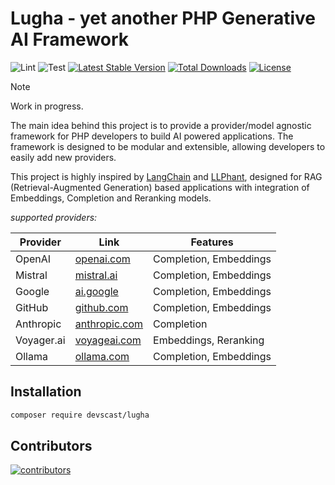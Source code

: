 # Lugha - yet another PHP Generative AI Framework

![Lint](https://github.com/devscast/lugha/actions/workflows/lint.yml/badge.svg)
![Test](https://github.com/devscast/lugha/actions/workflows/test.yml/badge.svg)
[![Latest Stable Version](https://poser.pugx.org/devscast/lugha/version)](https://packagist.org/packages/devscast/lugha)
[![Total Downloads](https://poser.pugx.org/devscast/lugha/downloads)](https://packagist.org/packages/devscast/lugha)
[![License](https://poser.pugx.org/devscast/lugha/license)](https://packagist.org/packages/devscast/lugha)

> [!NOTE]  
> Work in progress.

The main idea behind this project is to provide a provider/model agnostic framework for PHP developers to build AI powered applications.
The framework is designed to be modular and extensible, allowing developers to easily add new providers.

This project is highly inspired by [LangChain](https://www.langchain.com/) and [LLPhant](https://github.com/theodo-group/LLPhant/), designed 
for RAG (Retrieval-Augmented Generation) based applications with integration of Embeddings, Completion and Reranking models.

*supported providers:*

| Provider      | Link                                                  | Features                     |
|---------------|-------------------------------------------------------|------------------------------|
| OpenAI        | [openai.com](https://openai.com)                      | Completion, Embeddings       |
| Mistral       | [mistral.ai](https://mistral.ai/)                     | Completion, Embeddings       |
| Google        | [ai.google](https://ai.google/)                       | Completion, Embeddings       |
| GitHub        | [github.com](https://github.com/marketplace/models)   | Completion, Embeddings       |
| Anthropic     | [anthropic.com](https://www.anthropic.com/)           | Completion                   |
| Voyager.ai    | [voyageai.com](https://www.voyageai.com/)             | Embeddings, Reranking        |
| Ollama        | [ollama.com](https://ollama.com/)                     | Completion, Embeddings       |


## Installation
```bash
composer require devscast/lugha
```

## Contributors

<a href="https://github.com/devscast/lugha/graphs/contributors" title="show all contributors">
  <img src="https://contrib.rocks/image?repo=devscast/lugha" alt="contributors"/>
</a>

